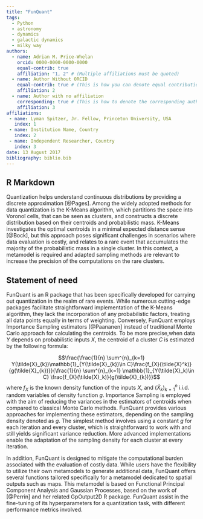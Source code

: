 ```yaml
---
title: "FunQuant"
tags:
  - Python
  - astronomy
  - dynamics
  - galactic dynamics
  - milky way
authors:
  - name: Adrian M. Price-Whelan
    orcid: 0000-0000-0000-0000
    equal-contrib: true
    affiliation: "1, 2" # (Multiple affiliations must be quoted)
  - name: Author Without ORCID
    equal-contrib: true # (This is how you can denote equal contributions between multiple authors)
    affiliation: 2
  - name: Author with no affiliation
    corresponding: true # (This is how to denote the corresponding author)
    affiliation: 3
affiliations:
 - name: Lyman Spitzer, Jr. Fellow, Princeton University, USA
   index: 1
 - name: Institution Name, Country
   index: 2
 - name: Independent Researcher, Country
   index: 3
date: 13 August 2017
bibliography: biblio.bib
---
```



## R Markdown

Quantization helps understand continuous distributions by providing a discrete approximation [@Pages]. Among the widely adopted methods for data quantization is the K-Means algorithm, which partitions the space into Voronoï cells, that can be seen as clusters, and constructs a discrete distribution based on their centroids and probabilistic mass. K-Means investigates the optimal centroids in a minimal expected distance sense [@Bock], but this approach poses significant challenges in scenarios where data evaluation is costly, and relates to a rare event that accumulates the majority of the probabilistic mass in a single cluster. In this context, a metamodel is required and adapted sampling methods are relevant to increase the precision of the computations on the rare clusters.

## Statement of need

FunQuant is an R package that has been specifically developed for carrying out quantization in the realm of rare events. While numerous cutting-edge packages facilitate straightforward implementation of the K-Means algorithm, they lack the incorporation of any probabilistic factors, treating all data points equally in terms of weighting. Conversely, FunQuant employs Importance Sampling estimators [@Paananen] instead of traditional Monte Carlo approach for calculating the centroids. To be more precise,when data $Y$ depends on probabilistic inputs $X$, the centroid of a cluster $C$ is estimated by the following formula: 

$$\frac{\frac{1}{n} \sum^{n}_{k=1} Y(\tilde{X}_{k})\mathbb{1}_{Y(\tilde{X}_{k})\in C}\frac{f_{X}(\tilde{X}^k)}{g(\tilde{X}_{k})}}{\frac{1}{n} \sum^{n}_{k=1} \mathbb{1}_{Y(\tilde{X}_k)\in C} \frac{f_{X}(\tilde{X}_k)}{g(\tilde{X}_{k})}}$$
where $f_{X}$ is the known density function of the inputs $X$, and $(\tilde{X}_k)^{n}_{k=1}$ i.i.d. random variables of density function $g$.
Importance Sampling is employed with the aim of reducing the variances in the estimators of centroids when compared to classical Monte Carlo methods. FunQuant provides various approaches for implementing these estimators, depending on the sampling density denoted as $g$. The simplest method involves using a constant $g$ for each iteration and every cluster, which is straightforward to work with and still yields significant variance reduction. More advanced implementations enable the adaptation of the sampling density for each cluster at every iteration.

In addition, FunQuant is designed to mitigate the computational burden associated with the evaluation of costly data. While users have the flexibility to utilize their own metamodels to generate additional data, FunQuant offers several functions tailored specifically for a metamodel dedicated to spatial outputs such as maps. This metamodel is based on Functional Principal Component Analysis and Gaussian Processes, based on the work of [@Perrin] and her related GpOutput2D R package. FunQuant assist in the fine-tuning of its hyperparameters for a quantization task, with different performance metrics involved.





